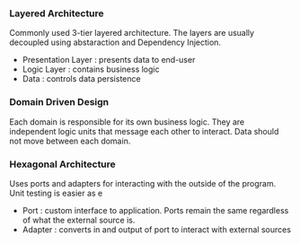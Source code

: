 ### Layered Architecture
Commonly used 3-tier layered architecture. The layers are usually decoupled using abstaraction and Dependency Injection.
- Presentation Layer : presents data to end-user
- Logic Layer : contains business logic
- Data : controls data persistence

### Domain Driven Design
Each domain is responsible for its own business logic. They are independent logic units that message each other to interact. Data should not move between each domain.
### Hexagonal Architecture
Uses ports and adapters for interacting with the outside of the program. Unit testing is easier as e
- Port : custom interface to application. Ports remain the same regardless of what the external source is.
- Adapter : converts in and output of port to interact with external sources